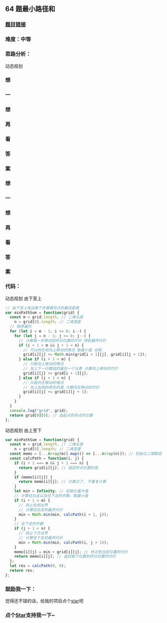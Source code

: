 ## 64 题最小路径和

### [题目链接](https://leetcode-cn.com/problems/minimum-path-sum/)

### 难度：中等

### 思路分析：

动态规划

### 想

### 一

### 想

### 再

### 看

### 答

### 案

### 想

### 一

### 想

### 再

### 看

### 答

### 案

### 代码：

动态规划 由下至上

```js
// 由下至上找出每个步骤离终点的最佳距离
var minPathSum = function(grid) {
  const m = grid.length, // 二维长度
    n = grid[0].length; // 二维宽度
  // 倒序遍历
  for (let i = m - 1; i >= 0; i--) {
    for (let j = n - 1; j >= 0; j--) {
      // 计算每一步移动到终点位置的代价 得到最终代价
      if (i + 1 < m && j + 1 < n) {
        // 可以向左和向上移动的情况 取最小值 动规
        grid[i][j] += Math.min(grid[i + 1][j], grid[i][j + 1]);
      } else if (i + 1 < m) {
        // 只能向上移动的情况
        // 加上下一行数组的最后一个元素 计算向上移动的代价
        grid[i][j] += grid[i + 1][j];
      } else if (j + 1 < n) {
        // 只能向左移动的情况
        // 加上右侧的原先的值 计算向左移动的代价
        grid[i][j] += grid[i][j + 1];
      }
    }
  }
  console.log("grid", grid);
  return grid[0][0]; // 由起点到终点的位置
};
```

动态规划 由上至下

```js
var minPathSum = function(grid) {
  const m = grid.length, // 二维长度
    n = grid[0].length; // 二维宽度
  const memo = [...Array(m)].map(() => [...Array(n)]); // 初始化二维数组
  const calcPath = function(i, j) {
    if (i + 1 === m && j + 1 === n) {
      return grid[i][j]; // 返回终点位置的值
    }
    if (memo[i][j]) {
      return memo[i][j]; // 计算过了, 不重复计算
    }
    let min = Infinity; // 初始化最大值
    // 计算往右走以及往下走的步数，取最小值
    if (i + 1 < m) {
      // 防止右侧出界
      // 计算往右走的最终代价
      min = Math.min(min, calcPath(i + 1, j));
    }
    // 往下走的步数
    if (j + 1 < n) {
      // 防止下方出界
      // 计算往下走的最终代价
      min = Math.min(min, calcPath(i, j + 1));
    }
    memo[i][j] = min + grid[i][j]; // 终点到当前位置的代价
    return memo[i][j]; // 返回每个位置到终点位置的代价
  };
  let res = calcPath(0, 0);
  return res;
};
```

### 鼓励我一下：

觉得还不错的话，给我的项目点个[star](https://github.com/OBKoro1/Brush_algorithm)吧
<!-- 特殊字符串：用于修改/删除markdown的结尾提示语-OBKoro1 -->
### 点个[Star](https://github.com/OBKoro1/Brush_algorithm)支持我一下~

